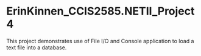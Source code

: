 # ErinKinnen_CCIS2585.NETII_Project4
This project demonstrates use of File I/O and Console application to load a text file into a database.
